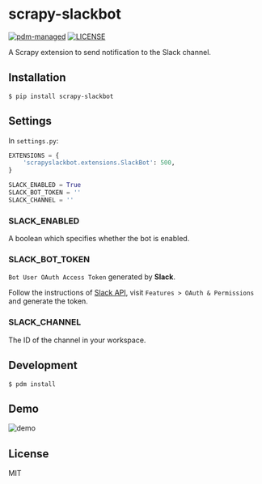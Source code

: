 # scrapy-slackbot

[![pdm-managed](https://img.shields.io/badge/pdm-managed-blueviolet)](https://pdm.fming.dev)
[![LICENSE](https://img.shields.io/github/license/rudeigerc/scrapy-slackbot.svg)](https://github.com/rudeigerc/scrapy-slackbot/blob/master/LICENSE)

A Scrapy extension to send notification to the Slack channel.

## Installation

```shell
$ pip install scrapy-slackbot
```

## Settings

In `settings.py`:

```python
EXTENSIONS = {
    'scrapyslackbot.extensions.SlackBot': 500,
}

SLACK_ENABLED = True
SLACK_BOT_TOKEN = ''
SLACK_CHANNEL = ''
```

### SLACK_ENABLED

A boolean which specifies whether the bot is enabled.

### SLACK_BOT_TOKEN

`Bot User OAuth Access Token` generated by **Slack**.

Follow the instructions of [Slack API](https://api.slack.com/slack-apps), visit `Features > OAuth & Permissions` and generate the token.

### SLACK_CHANNEL

The ID of the channel in your workspace.

## Development

```shell
$ pdm install
```

## Demo

![demo](demo.jpg)

## License

MIT

